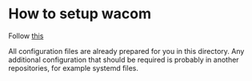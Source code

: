 # How to setup wacom

Follow [this](https://wiki.archlinux.org/title/Graphics_tablet#Permanent_configuration)

All configuration files are already prepared for you in this directory. Any additional
configuration that should be required is probably in another repositories, for example systemd
files.
